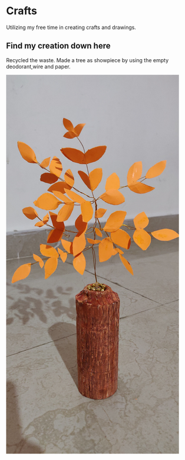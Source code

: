# Crafts

Utilizing my free time in creating crafts and drawings.

## Find my creation down here

Recycled the waste. Made a tree as showpiece by using the empty deodorant,wire and paper.

![Best from waste](/images/IMG_20190823_195339.jpg)
